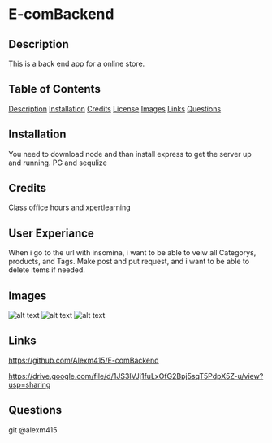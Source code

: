 # E-comBackend

## Description

This is a back end app for a online store.

## Table of Contents

[Description](#Description) [Installation](#installation) [Credits](#credits) [License](#license) [Images](#images) [Links](#links) [Questions](#questions)

## Installation

You need to download node and than install express to get the server up and running. PG and sequlize

## Credits

Class office hours and xpertlearning

## User Experiance

When i go to the url with insomina, i want to be able to veiw all Categorys, products, and Tags. Make post and put request, and i want to be able to delete items if needed.

## Images

![alt text](./images/Screenshot%202024-11-05%20at%2010.00.38 PM.png)
![alt text](./images/Screenshot%202024-11-05%20at%2010.00.52 PM.png)
![alt text](./images/Screenshot%202024-11-05%20at%2010.01.01 PM.png)

## Links

https://github.com/Alexm415/E-comBackend

https://drive.google.com/file/d/1JS3IVJj1fuLxOfG2Bpj5sqT5PdpX5Z-u/view?usp=sharing

## Questions

git @alexm415
